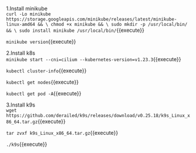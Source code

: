 1.Install minikube     
`curl -Lo minikube https://storage.googleapis.com/minikube/releases/latest/minikube-linux-amd64 && \
chmod +x minikube && \
sudo mkdir -p /usr/local/bin/  && \
sudo install minikube /usr/local/bin/`{{execute}} 

`minikube version`{{execute}}    

2.Install k8s      
`minikube start --cni=cilium --kubernetes-version=v1.23.3`{{execute}}      

`kubectl cluster-info`{{execute}}       

`kubectl get nodes`{{execute}}     

`kubectl get pod -A`{{execute}}      

3.Install k9s     
`wget https://github.com/derailed/k9s/releases/download/v0.25.18/k9s_Linux_x86_64.tar.gz`{{execute}}     

`tar zvxf k9s_Linux_x86_64.tar.gz`{{execute}}      

`./k9s`{{execute}}       


